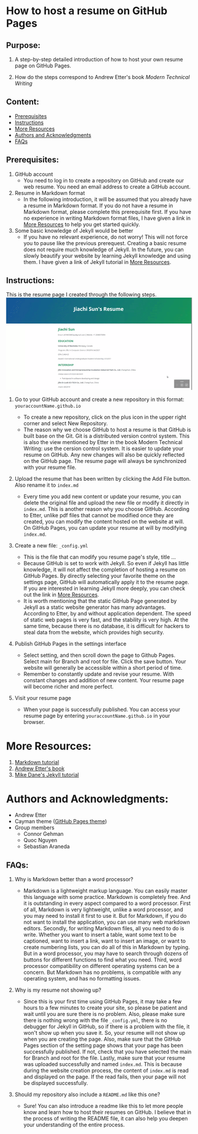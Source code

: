 # How to host a resume on GitHub Pages

## Purpose:

1. A step-by-step detailed introduction of how to host your own resume page on GitHub Pages.

2. How do the steps correspond to Andrew Etter's book _Modern Technical Writing_

## Content:
- [Prerequisites](#Prerequisites)
- [Instructions](#Instructions)
- [More Resources](#More-Resources)
- [Authors and Acknowledgments](#Authors-and-Acknowledgments)
- [FAQs](#faqs)


## Prerequisites:

1. GitHub account
    - You need to log in to create a repository on GitHub and create our web resume. You need an email address to create a GitHub account.
2. Resume in Markdown format
    - In the following introduction, it will be assumed that you already have a resume in Markdown format. If you do not have a resume in Markdown format, please complete this prerequisite first. If you have no experience in writing Markdown format files, I have given a link in [More Resources](#More-Resources) to help you get started quickly.
3. Some basic knowledge of Jekyll would be better
    - If you have no relevant experience, do not worry! This will not force you to pause like the previous prerequest. Creating a basic resume does not require much knowledge of Jekyll. In the future, you can slowly beautify your website by learning Jekyll knowledge and using them. I have given a link of Jekyll tutorial in [More Resources](#More-Resources).


## Instructions:

This is the resume page I created through the following steps.
![My resume page](JiachiSun-Resume.gif)
1. Go to your GitHub account and create a new repository in this format: `youraccountName.github.io`

    - To create a new repository, click on the plus icon in the upper right corner and select New Repository.
    - The reason why we choose GitHub to host a resume is that GitHub is built base on the Git. Git is a distributed version control system. This is also the view mentioned by Etter in the book Modern Technical Writing: use the cersion control system. It is easier to update your resume on GitHub. Any new changes will also be quickly reflected on the GitHub page. The resume page will always be synchronized with your resume file.

2. Upload the resume that has been written by clicking the Add File button. Also rename it to `index.md`

    - Every time you add new content or update your resume, you can delete the original file and upload the new file or modify it directly in `index.md`. This is another reason why you choose GitHub. According to Etter, unlike pdf files that cannot be modified once they are created, you can modify the content hosted on the website at will. On GitHub Pages, you can update your resume at will by modifying `index.md`.

3. Create a new file: `_config.yml`

    - This is the file that can modify you resume page's style, title …
    - Because GitHub is set to work with Jekyll. So even if Jekyll has little knowledge, it will not affect the completion of hosting a resume on GitHub Pages. By directly selecting your favorite theme on the settings page, GitHub will automatically apply it to the resume page. If you are interested in learning Jekyll more deeply, you can check out the link in [More Resources](#More-Resources).
    - It is worth mentioning that the static GitHub Page generated by Jekyll as a static website generator has many advantages. According to Etter, by and without application dependent. The speed of static web pages is very fast, and the stability is very high. At the same time, because there is no database, it is difficult for hackers to steal data from the website, which provides high security.

4. Publish GitHub Pages in the settings interface

    - Select setting, and then scroll down the page to Github Pages. Select main for Branch and root for file. Click the save button. Your website will generally be accessible within a short period of time.
    - Remember to constantly update and revise your resume. With constant changes and addition of new content. Your resume page will become richer and more perfect.

5. Visit your resume page

    - When your page is successfully published. You can access your resume page by entering `youraccountName.github.io` in your browser.

# More Resources:

1. [Markdown tutorial](https://www.markdowntutorial.com/)
2. [Andrew Etter's book](https://www.amazon.ca/Modern-Technical-Writing-Introduction-Documentation-ebook/dp/B01A2QL9SS)
3. [Mike Dane's Jekyll tutorial](https://www.youtube.com/playlist?list=PLLAZ4kZ9dFpOPV5C5Ay0pHaa0RJFhcmcB)

# Authors and Acknowledgments: 

- Andrew Etter
- Cayman theme ([GitHub Pages theme](https://github.com/Sun1030/sun1030.github.io/settings/pages/themes?select=cayman&source=main&source_dir=%2F))
- Group members
    - Connor Gehman
    - Quoc Nguyen
    - Sebastian Araneda

## FAQs:

1. Why is Markdown better than a word processor?

    - Markdown is a lightweight markup language. You can easily master this language with some practice. Markdown is completely free. And it is outstanding in every aspect compared to a word processor. First of all, Markdown is very lightweight, unlike a word processor, and you may need to install it first to use it. But for Markdown, if you do not want to install the application, you can use many web markdown editors. Secondly, for writing Markdown files, all you need to do is write. Whether you want to insert a table, want some text to be captioned, want to insert a link, want to insert an image, or want to create numbering lists, you can do all of this in Markdown by typing. But in a word processor, you may have to search through dozens of buttons for different functions to find what you need. Third, word processor compatibility on different operating systems can be a concern. But Markdown has no problems, is compatible with any operating system, and has no formatting issues.

2. Why is my resume not showing up?

    - Since this is your first time using GitHub Pages, it may take a few hours to a few minutes to create your site, so please be patient and wait until you are sure there is no problem. Also, please make sure there is nothing wrong with the file `_config.yml`, there is no debugger for Jekyll in GitHub, so if there is a problem with the file, it won't show up when you save it. So, your resume will not show up when you are creating the page. Also, make sure that the GitHub Pages section of the setting page shows that your page has been successfully published. If not, check that you have selected the main for Branch and root for the file. Lastly, make sure that your resume was uploaded successfully and named `index.md`. This is because during the website creation process, the content of `index.md` is read and displayed on the page. If the read fails, then your page will not be displayed successfully.
    
3. Should my repository also include a `README.md` like this one?
    - Sure! You can also introduce a readme like this to let more people know and learn how to host their resumes on GitHub. I believe that in the process of writing the README file, it can also help you deepen your understanding of the entire process.
 
    
